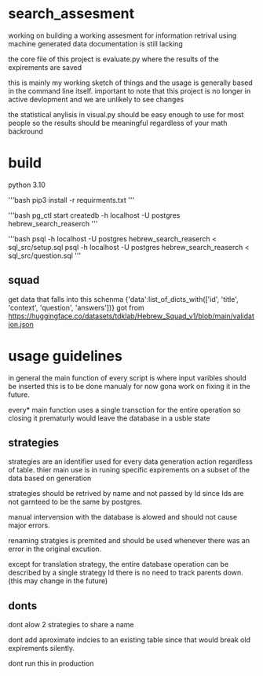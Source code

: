 # search_assesment

working on building a working assesment for information retrival using machine generated data
documentation is still lacking

the core file of this project is evaluate.py where the results of the expirements are saved

this is mainly my working sketch of things and the usage is generally based in the command line itself. important to note that this project is no longer in active devlopment and we are unlikely to see changes

the statistical anylisis in visual.py should be easy enough to use for most people so the results should be meaningful regardless of your math backround	

# build 
python 3.10

'''bash
pip3 install -r requirments.txt 
'''

'''bash 
pg_ctl start
createdb -h localhost -U postgres hebrew_search_reaserch
'''

'''bash 
psql -h localhost -U postgres hebrew_search_reaserch < sql_src/setup.sql 
psql -h localhost -U postgres hebrew_search_reaserch < sql_src/question.sql 
'''

## squad

get data that falls into this schenma {'data':list_of_dicts_with(['id', 'title', 'context', 'question', 'answers'])}
got from https://huggingface.co/datasets/tdklab/Hebrew_Squad_v1/blob/main/validation.json

# usage guidelines 
in general the main function of every script is where input varibles should be inserted 
this is to be done manualy for now gona work on fixing it in the future. 

every* main function uses a single transction for the entire operation so closing it prematurly would leave the database in a usble state


## strategies
strategies are an identifier used for every data generation action regardless of table. thier main use is in runing specific expirements on a subset of the data based on generation

strategies should be retrived by name and not passed by Id since Ids are not garnteed to be the same by postgres.

manual intervension with the database is alowed and should not cause major errors. 

renaming stratgies is premited and should be used whenever there was an error in the original excution.


except for translation strategy, the entire database operation can be described by a single strategy Id there is no need to track parents down.
(this may change in the future)

## donts

dont alow 2 strategies to share a name

dont add aproximate indcies to an existing table since that would break old expirements silently. 

dont run this in production 
